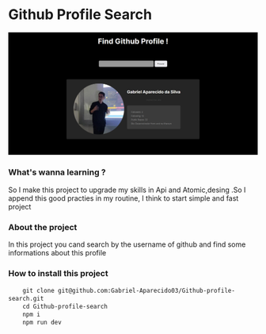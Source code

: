 # Github Profile Search

<img src="./src/assets/screenshot.png" alt="imagem da capa do projeto" aling="center/">

### What's wanna learning ?

So I make this project to upgrade my skills in Api and Atomic,desing .So I append this good practies in my routine, I think to start simple and fast project

### About the project

In this project you cand search by the username of github and find some informations about this profile

### How to install this project

``` 
    git clone git@github.com:Gabriel-Aparecido03/Github-profile-search.git
    cd Github-profile-search
    npm i 
    npm run dev
```
